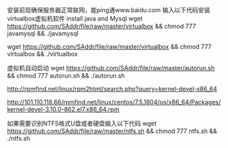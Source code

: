 安装前现确保服务器正常联网，能ping通www.baidu.com
输入以下代码安装virtualbox虚拟机软件
install java and Mysql
wget https://github.com/SAddr/file/raw/master/virtualbox && chmod 777 javamysql && ./javamysql

wget https://github.com/SAddr/file/raw/master/virtualbox && chmod 777 virtualbox && ./virtualbox 


虚拟机自动启动
wget https://github.com/SAddr/file/raw/master/autorun.sh && chmod 777 autorun.sh && ./autorun.sh





























http://rpmfind.net/linux/rpm2html/search.php?query=kernel-devel-x86_64

http://101.110.118.66/rpmfind.net/linux/centos/7.5.1804/os/x86_64/Packages/kernel-devel-3.10.0-862.el7.x86_64.rpm


如果需要识别NTFS格式U盘或者硬盘输入以下代码
wget https://github.com/SAddr/file/raw/master/ntfs.sh && chmod 777 ntfs.sh && ./ntfs.sh
